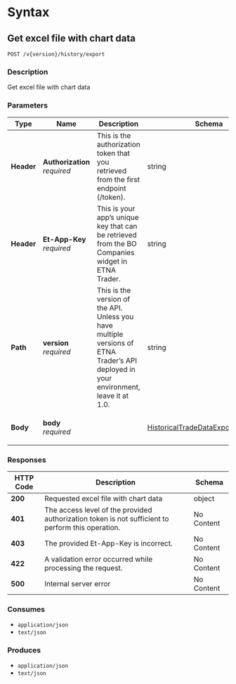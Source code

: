 # Syntax

## Get excel file with chart data

```
POST /v{version}/history/export
```

### Description

Get excel file with chart data

### Parameters

| Type       | Name                                                         | Description                                                                                                                           | Schema                                                                                                         | Default |
| ---------- | ------------------------------------------------------------ | ------------------------------------------------------------------------------------------------------------------------------------- | -------------------------------------------------------------------------------------------------------------- | ------- |
| **Header** | <p><strong>Authorization</strong>  <br><em>required</em></p> | This is the authorization token that you retrieved from the first endpoint (/token).                                                  | string                                                                                                         |         |
| **Header** | <p><strong>Et-App-Key</strong>  <br><em>required</em></p>    | This is your app’s unique key that can be retrieved from the BO Companies widget in ETNA Trader.                                      | string                                                                                                         |         |
| **Path**   | <p><strong>version</strong>  <br><em>required</em></p>       | This is the version of the API. Unless you have multiple versions of ETNA Trader’s API deployed in your environment, leave it at 1.0. | string                                                                                                         | `"1"`   |
| **Body**   | <p><strong>body</strong>  <br><em>required</em></p>          |                                                                                                                                       | [HistoricalTradeDataExportDataModel](historicaltradedata\_exporttoexcel.md#historicaltradedataexportdatamodel) |         |

### Responses

| HTTP Code | Description                                                                                       | Schema     |
| --------- | ------------------------------------------------------------------------------------------------- | ---------- |
| **200**   | Requested excel file with chart data                                                              | object     |
| **401**   | The access level of the provided authorization token is not sufficient to perform this operation. | No Content |
| **403**   | The provided Et-App-Key is incorrect.                                                             | No Content |
| **422**   | A validation error occurred while processing the request.                                         | No Content |
| **500**   | Internal server error                                                                             | No Content |

### Consumes

* `application/json`
* `text/json`

### Produces

* `application/json`
* `text/json`
